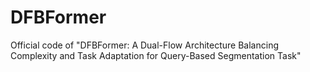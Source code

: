 # DFBFormer
Official code of "DFBFormer: A Dual-Flow Architecture Balancing Complexity and Task Adaptation for Query-Based Segmentation Task"
